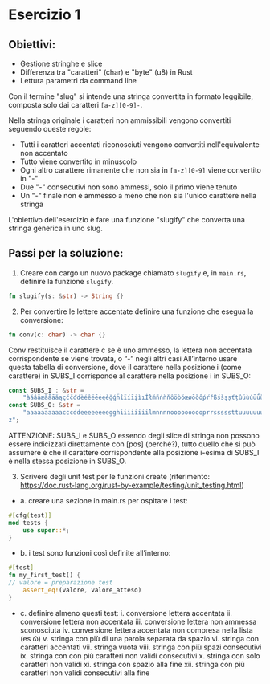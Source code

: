# Esercizio 1

## Obiettivi:
- Gestione stringhe e slice
- Differenza tra "caratteri" (char) e "byte" (u8) in Rust
- Lettura parametri da command line

Con il termine "slug" si intende una stringa convertita in formato leggibile, composta solo dai caratteri `[a-z][0-9]-`.

Nella stringa originale i caratteri non ammissibili vengono convertiti seguendo queste regole:
- Tutti i caratteri accentati riconosciuti vengono convertiti nell'equivalente non accentato
- Tutto viene convertito in minuscolo
- Ogni altro carattere rimanente che non sia in `[a-z][0-9]` viene convertito in "-"
- Due "-" consecutivi non sono ammessi, solo il primo viene tenuto
- Un "-" finale non è ammesso a meno che non sia l'unico carattere nella stringa

L'obiettivo dell'esercizio è fare una funzione "slugify" che converta una stringa generica in uno slug.

## Passi per la soluzione:
1. Creare con cargo un nuovo package chiamato `slugify` e, in `main.rs`, definire la funzione `slugify`.

```rust
fn slugify(s: &str) -> String {}
```
2. Per convertire le lettere accentate definire una funzione che esegua la conversione:

```rust
fn conv(c: char) -> char {}
```
Conv restituisce il carattere c se è uno ammesso, la lettera non accentata
corrispondente se viene trovata, o “-” negli altri casi
All’interno usare questa tabella di conversione, dove il carattere nella posizione i
(come carattere) in SUBS_I corrisponde al carattere nella posizione i in SUBS_O:

```rust
const SUBS_I : &str =
    "àáâäæãåāăąçćčđďèéêëēėęěğǵḧîïíīįìıİłḿñńǹňôöòóœøōõőṕŕřßśšşșťțûüùúūǘůűųẃẍÿýžźż";
const SUBS_O: &str =
    "aaaaaaaaaacccddeeeeeeeegghiiiiiiiilmnnnnoooooooooprrsssssttuuuuuuuuuwxyyzz
z";
```
ATTENZIONE: SUBS_I e SUBS_O essendo degli slice di stringa non possono
essere indicizzati direttamente con [pos] (perché?), tutto quello che si può assumere
è che il carattere corrispondente alla posizione i-esima di SUBS_I è nella stessa
posizione in SUBS_O.

3. Scrivere degli unit test per le funzioni create
   (riferimento: https://doc.rust-lang.org/rust-by-example/testing/unit_testing.html)
- a. creare una sezione in main.rs per ospitare i test:

```rust
#[cfg(test)]
mod tests {
    use super::*;
}
```

- b. i test sono funzioni così definite all’interno:
```rust
#[test]
fn my_first_test() {
// valore = preparazione test
    assert_eq!(valore, valore_atteso)
}
```

- c. definire almeno questi test:
  i. conversione lettera accentata
  ii. conversione lettera non accentata
  iii. conversione lettera non ammessa sconosciuta
  iv. conversione lettera accentata non compresa nella lista (es ῶ)
  v. stringa con più di una parola separata da spazio
  vi. stringa con caratteri accentati
  vii. stringa vuota
  viii. stringa con più spazi consecutivi
  ix. stringa con con più caratteri non validi consecutivi
  x. stringa con solo caratteri non validi
  xi. stringa con spazio alla fine
  xii. stringa con più caratteri non validi consecutivi alla fine
